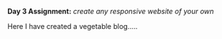 __Day 3 Assignment:__
   _create any responsive website of your own_
   
 Here I have created a vegetable blog.....
